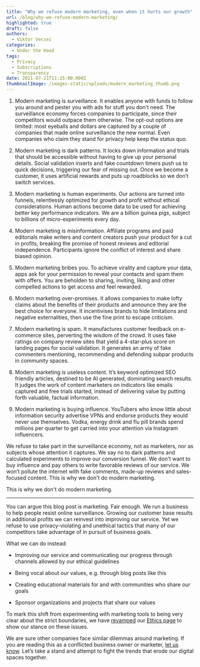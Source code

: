 ```yaml
---
title: "Why we refuse modern marketing, even when it hurts our growth"
url: /blog/why-we-refuse-modern-marketing/
highlighted: true
draft: false
authors:
  - Viktor Vecsei
categories:
  - Under the Hood
tags:
  - Privacy
  - Subscriptions
  - Transparency
date: 2021-07-21T11:25:00.000Z
thumbnailImage: /images-static/uploads/modern_marketing_thumb.png
---
```

1. Modern marketing is surveillance. It enables anyone with funds to follow you around and pester you with ads for stuff you don't need. The surveillance economy forces companies to participate, since their competitors would outpace them otherwise.  The opt-out options are limited: most eyeballs and dollars are captured by a couple of companies that made online surveillance the new normal. Even companies who claim they stand for privacy help keep the status quo. 

2. Modern marketing is dark patterns. It locks down information and trials that should be accessible without having to give up your personal details. Social validation inserts and fake countdown timers push us to quick decisions, triggering our fear of missing out. Once we become a customer, it uses artificial rewards and puts up roadblocks so we don’t switch services. 

3. Modern marketing is human experiments. Our actions are turned into funnels, relentlessly optimized for growth and profit without ethical considerations. Human actions become data to be used for achieving better key performance indicators. We are a billion guinea pigs, subject to billions of micro-experiments every day.

4. Modern marketing is misinformation. Affiliate programs and paid editorials make writers and content creators push your product for a cut in profits, breaking the promise of honest reviews and editorial independence. Participants ignore the conflict of interest and share biased opinion.

5. Modern marketing bribes you. To achieve virality and capture your data, apps ask for your permission to reveal your contacts and spam them with offers. You are beholden to sharing, inviting, liking and other compelled actions to get access and feel rewarded.

6. Modern marketing over-promises. It allows companies to make lofty claims about the benefits of their products and announce they are the best choice for everyone. It incentivises brands to hide limitations and negative externalities, then use the fine print to escape criticism. 

7. Modern marketing is spam. It manufactures customer feedback on e-commerce sites, perverting the wisdom of the crowd. It uses fake ratings on company review sites that yield a 4-star-plus score on landing pages for social validation. It generates an army of fake commenters mentioning, recommending and defending subpar products in community spaces.

8. Modern marketing is useless content. It’s keyword optimized SEO friendly articles, destined to be AI generated, dominating search results. It judges the work of content marketers on indicators like emails captured and free trials started, instead of delivering value by putting forth valuable, factual information.

9. Modern marketing is buying influence. YouTubers who know little about information security advertise VPNs and endorse products they would never use themselves. Vodka, energy drink and flu pill brands spend millions per quarter to get carried into your attention via Instagram influencers.


We refuse to take part in the surveillance economy, not as marketers, nor as subjects whose attention it captures. We say no to dark patterns and calculated experiments to improve our conversion funnel. We don’t want to buy influence and pay others to write favorable reviews of our service. We won’t pollute the internet with fake comments, made-up reviews and sales-focused content. This is why we don't do modern marketing.


This is why we don't do modern marketing.

- - -

You can argue this blog post is marketing. Fair enough. We run a business to help people resist online surveillance. Growing our customer base results in additional profits we can reinvest into improving our service. Yet we refuse to use privacy-violating and unethical tactics that many of our competitors take advantage of in pursuit of business goals. 

What we can do instead:

* Improving our service and communicating our progress through channels allowed by our ethical guidelines

* Being vocal about our values, e.g. through blog posts like this

* Creating educational materials for and with communities who share our goals

* Sponsor organizations and projects that share our values

To mark this shift from experimenting with marketing tools to being very clear about the strict boundaries, we have [revamped](https://github.com/ivpn/ivpn.net/pull/213/files) our [Ethics page](https://www.ivpn.net/ethics) to show our stance on these issues. 

We are sure other companies face similar dilemmas around marketing. If you are reading this as a conflicted business owner or marketer, [let us know](https://www.ivpn.net/contactus/). Let’s take a stand and attempt to fight the trends that erode our digital spaces together. 
